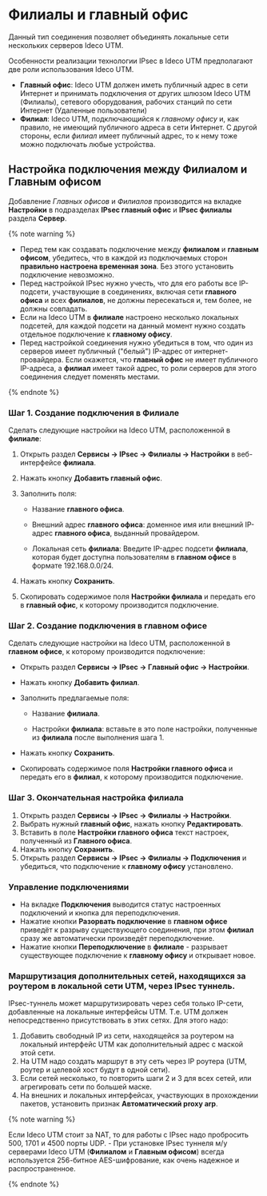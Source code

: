 # Филиалы и главный офис

Данный тип соединения позволяет объединять локальные сети нескольких серверов Ideco UTM.

Особенности реализации технологии IPsec в Ideco UTM предполагают две роли использования Ideco UTM.

* **Главный офис**: Ideco UTM должен иметь публичный адрес в сети Интернет и принимать подключения от других шлюзом Ideco UTM \(Филиалы\), сетевого оборудования, рабочих станций по сети Интернет \(Удаленные пользователи\)
* **Филиал**: Ideco UTM, подключающийся к _главному офису_ и, как правило, не имеющий публичного адреса в сети Интернет. С другой стороны, если _филиал_ имеет публичный адрес, то к нему тоже можно подключать любые устройства.

## Настройка подключения между Филиалом и Главным офисом

Добавление _Главных офисов_ и _Филиалов_ производится на вкладке **Настройки** в подразделах **IPsec главный офис** и **IPsec филиалы** раздела **Сервер**.

{% note warning %}

* Перед тем как создавать подключение между **филиалом** и **главным офисом**, убедитесь, что в каждой из подключаемых сторон **правильно настроена временная зона**. Без этого установить подключение невозможно.
* Перед настройкой IPsec нужно учесть, что для его работы все IP-подсети, участвующие в соединениях, включая сети **главного офиса** и всех **филиалов**, не должны пересекаться и, тем более, не должны совпадать. 
* Если на Ideco UTM в **филиале** настроено несколько локальных подсетей, для каждой подсети на данный момент нужно создать отдельное подключение к **главному офису**. 
* Перед настройкой соединения нужно убедиться в том, что один из серверов имеет публичный \("белый"\) IP-адрес от интернет-провайдера. Если окажется, что **главный офис** не имеет публичного IP-адреса, а **филиал** имеет такой адрес, то роли серверов для этого соединения следует поменять местами.

{% endnote %}

### Шаг 1. Создание подключения в Филиале

Сделать следующие настройки на Ideco UTM, расположенной в **филиале**:

1. Открыть раздел **Сервисы -&gt; IPsec -&gt; Филиалы -&gt; Настройки** в веб-интерфейсе **филиала**.
2. Нажать кнопку **Добавить главный офис**.
3. Заполнить поля:  

   - Название **главного офиса**.  

   - Внешний адрес **главного офиса**: доменное имя или внешний IP-адрес **главного офиса**, выданный провайдером.  

   - Локальная сеть **филиала**: Введите IP-адрес подсети **филиала**, которая будет доступна пользователям в **главном офисе** в формате 192.168.0.0/24.

4. Нажать кнопку **Сохранить**.
5. Скопировать содержимое поля **Настройки филиала** и передать его в **главный офис**, к которому производится подключение.

### Шаг 2. Создание подключения в главном офисе

Сделать следующие настройки на Ideco UTM, расположенной в **главном офисе**, к которому производится подключение:

* Открыть раздел **Сервисы -&gt; IPsec -&gt; Главный офис -&gt; Настройки**.
* Нажать кнопку **Добавить филиал**.
* Заполнить предлагаемые поля:  

  - Название **филиала**.  

  - Настройки **филиала**: вставьте в это поле настройки, полученные из **филиала** после выполнения шага 1.

* Нажать кнопку **Сохранить**.
* Скопировать содержимое поля **Настройки главного офиса** и передать его в **филиал**, к которому производится подключение.

### Шаг 3. Окончательная настройка филиала

1. Открыть раздел **Сервисы -&gt; IPsec -&gt; Филиалы -&gt; Настройки**.
2. Выбрать нужный **главный офис**, нажать кнопку **Редактировать**.
3. Вставить в поле **Настройки главного офиса** текст настроек, полученный из **Главного офиса**.
4. Нажать кнопку **Сохранить**.
5. Открыть раздел **Сервисы -&gt; IPsec -&gt; Филиалы -&gt; Подключения** и убедиться, что подключение к **главному офису** установлено.

### Управление подключениями

* На вкладке **Подключения** выводится статус настроенных подключений и кнопка для переподключения.
* Нажатие кнопки **Разорвать подключение** в **главном офисе** приведёт к разрыву существующего соединения, при этом **филиал** сразу же автоматически произведёт переподключение.
* Нажатие кнопки **Переподключение** в **филиале** - разрывает существующее подключение к **главному офису** и открывает новое.

### Маршрутизация дополнительных сетей, находящихся за роутером в локальной сети UTM, через IPsec туннель.

IPsec-туннель может маршрутизировать через себя только IP-сети, добавленные на локальные интерфейсы UTM. Т.е. UTM должен непосредственно присутствовать в этих сетях. Для этого надо:

1. Добавить свободный IP из сети, находящейся за роутером на локальный интерфейс UTM как дополнительный адрес с маской этой сети.
2. На UTM надо создать маршрут в эту сеть через IP роутера \(UTM, роутер и целевой хост будут в одной сети\).
3. Если сетей несколько, то повторить шаги 2 и 3 для всех сетей, или агрегировать сети по большей маске.
4. На внешних и локальных интерфейсах, участвующих в прохождении пакетов, установить признак **Автоматический proxy arp**.

{% note warning %}

Если Ideco UTM стоит за NAT, то для работы с IPsec надо пробросить 500, 1701 и 4500 порты UDP. - При установке IPsec туннеля м/у серверами Ideco UTM \(**Филиалом** и **Главным офисом**\) всегда используется 256-битное AES-шифрование, как очень надежное и распространенное.

{% endnote %}

